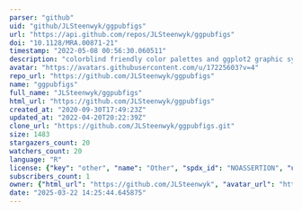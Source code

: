 ```yaml
---
parser: "github"
uid: "github/JLSteenwyk/ggpubfigs"
url: "https://api.github.com/repos/JLSteenwyk/ggpubfigs"
doi: "10.1128/MRA.00871-21"
timestamp: "2022-05-08 00:56:30.060511"
description: "colorblind friendly color palettes and ggplot2 graphic system extensions for publication-quality scientific figures"
avatar: "https://avatars.githubusercontent.com/u/17225603?v=4"
repo_url: "https://github.com/JLSteenwyk/ggpubfigs"
name: "ggpubfigs"
full_name: "JLSteenwyk/ggpubfigs"
html_url: "https://github.com/JLSteenwyk/ggpubfigs"
created_at: "2020-09-30T17:49:23Z"
updated_at: "2022-04-20T20:22:39Z"
clone_url: "https://github.com/JLSteenwyk/ggpubfigs.git"
size: 1483
stargazers_count: 20
watchers_count: 20
language: "R"
license: {"key": "other", "name": "Other", "spdx_id": "NOASSERTION", "url": null, "node_id": "MDc6TGljZW5zZTA="}
subscribers_count: 1
owner: {"html_url": "https://github.com/JLSteenwyk", "avatar_url": "https://avatars.githubusercontent.com/u/17225603?v=4", "login": "JLSteenwyk", "type": "User"}
date: "2025-03-22 14:25:44.645875"
---
```

